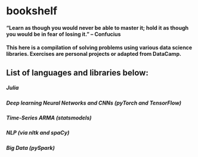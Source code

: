 # bookshelf
#### “Learn as though you would never be able to master it; hold it as though you would be in fear of losing it.” – Confucius
#### This here is a compilation of solving problems using various data science libraries. Exercises are personal projects or adapted from DataCamp. 

## List of languages and libraries below:
##### Julia
##### Deep learning Neural Networks and CNNs (pyTorch and TensorFlow)
##### Time-Series ARMA (statsmodels) 
##### NLP (via nltk and spaCy)
##### Big Data (pySpark)
